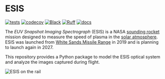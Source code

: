# ESIS

[![tests](https://github.com/esis-mission/esis/actions/workflows/tests.yml/badge.svg)](https://github.com/esis-mission/esis/actions/workflows/tests.yml)
[![codecov](https://codecov.io/gh/esis-mission/esis/graph/badge.svg?token=tBcex8q72g)](https://codecov.io/gh/esis-mission/esis)
[![Black](https://github.com/esis-mission/esis/actions/workflows/black.yml/badge.svg)](https://github.com/esis-mission/esis/actions/workflows/black.yml)
[![Ruff](https://github.com/esis-mission/esis/actions/workflows/ruff.yml/badge.svg)](https://github.com/esis-mission/esis/actions/workflows/ruff.yml)
[![docs](https://github.com/esis-mission/esis/actions/workflows/docs.yml/badge.svg)](https://github.com/esis-mission/esis/actions/workflows/docs.yml)

The _EUV Snapshot Imaging Spectrograph_ (ESIS) is a NASA [sounding rocket](https://en.wikipedia.org/wiki/Sounding_rocket)
mission designed to measure the speed of plasma in the [solar atmosphere](https://en.wikipedia.org/wiki/Sun#Atmosphere).
ESIS was launched from [White Sands Missile Range](https://en.wikipedia.org/wiki/White_Sands_Missile_Range) in 2019
and is planning to launch again in 2027.

This repository provides a Python package to model the ESIS optical system
and analyze the images captured during flight.

![ESIS on the rail](docs/_static/esis-rail.avif)
